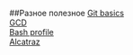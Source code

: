 ##Разное полезное
[Git basics](https://github.com/Rusik/Misc/wiki/Git-basics)  
[GCD](https://github.com/Rusik/Misc/wiki/GCD)  
[Bash profile](https://github.com/Rusik/Misc/wiki/.bash_profile)  
[Alcatraz](https://github.com/Rusik/Misc/wiki/Alcatraz)
